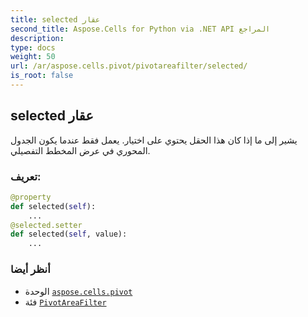 ```yaml
---
title: selected عقار
second_title: Aspose.Cells for Python via .NET API المراجع
description:
type: docs
weight: 50
url: /ar/aspose.cells.pivot/pivotareafilter/selected/
is_root: false
---
```

##  selected عقار

يشير إلى ما إذا كان هذا الحقل يحتوي على اختيار.
يعمل فقط عندما يكون الجدول المحوري في عرض المخطط التفصيلي.
###  تعريف:
```python
@property
def selected(self):
    ...
@selected.setter
def selected(self, value):
    ...
```

###  أنظر أيضا
* الوحدة [`aspose.cells.pivot`](../../)
* فئة [`PivotAreaFilter`](/cells/python-net/ar/aspose.cells.pivot/pivotareafilter)
